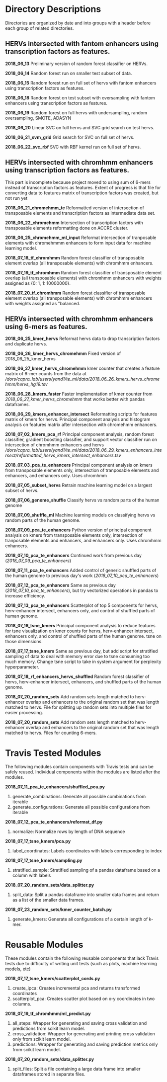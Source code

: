 # Directory Descriptions
Directories are organized by date and into groups with a header before each group of related directories.



## HERVs intersected with fantom enhancers using transcription factors as features.

**2018_06_13**
Preliminary version of random forest classifier on HERVs.

**2018_06_14**
Random forest run on smaller test subset of data.

**2018_06_15**
Random forest run on full set of hervs with fantom enhancers using transcription factors as features.

**2018_06_18**
Random forest on test subset with oversampling with fantom enhancers using transcription factors as features.

**2018_06_19**
Random forest on full hervs with undersampling, random oversampling, SMOTE, ADASYN

**2018_06_20**
Linear SVC on full hervs and SVC grid search on test hervs.

**2018_06_21_svm_grid**
Grid search for SVC on full set of hervs.

**2018_06_22_svc_rbf**
SVC with RBF kernel run on full set of hervs.




## HERVs intersected with chromhmm enhancers using transcription factors as features. 
This part is incomplete because project moved to using sum of 6-mers instead of transcription factors as features. Extent of progress is that file for converting data to features matrix of transcription factors was created, but not run yet

**2018_06_21_chromehmm_te**
Reformatted version of intersection of transposable elements and transcription factors as intermediate data set.

**2018_06_22_chromehmm**
Intersection of transcription factors with transposable elements reformatting done on ACCRE cluster.

**2018_06_25_chromehmm_ml_input**
Reformat intersection of tranposable elements with chromehmmm enhancers to form input data for machine learning model.

**2018_07_18_tf_chromhmm**
Random forest classifier of transposable element overlap (all transposable elements) with chromhmm enhancers.
	
**2018_07_19_tf_chromhmm**
Random forest classifier of transposable element overlap (all transposable elements) with chromhmm enhancers with weights assigned as {0: 1, 1: 10000000}.

**2018_07_20_tf_chromhmm**
Random forest classifier of transposable element overlap (all transposable elements) with chromhmm enhancers with weights assigned as "balanced.	


	
## HERVs intersected with chromhmm enhancers using 6-mers as features. 
		
**2018_06_25_kmer_hervs**
Reformat hervs data to drop transcription factors and duplicate hervs. 

**2018_06_26_kmer_hervs_chromehmm**
Fixed version of 2018_06_25_kmer_hervs

**2018_06_27_kmer_hervs_chromehmm**
kmer counter that creates a feature matrix of 6-mer counts from the data at */dors/capra_lab/users/yand1/te_ml/data/2018_06_26_kmers_hervs_chromehmm/hervs_hg19.tsv*
		
**2018_06_28_kmers_faster**
Faster implementation of kmer counter from *2018_06_27_kmer_hervs_chromehmm* that works better with pandas dataframes.
		
**2018_06_29_kmers_enhancer_intersect**
Reformatting scripts for features matrix of kmers for hervs. Principal component analysis and histogram analysis on features matrix after intersection with chromehmm enhancers.
		
**2018_07_02_kmers_pca_rf**
Principal component analysis, random forest classifier, gradient boosting classifier, and support vector classifier run on intersection of chromhmm enhancers and hervs	*/dors/capra_lab/users/yand1/te_ml/data/2018_06_29_kmers_enhancers_intersect/reformatted_hervs_kmers_intersect_enhancers.tsv*

**2018_07_03_pca_te_enhancers**
Principal component analysis on kmers from transposable elements only, intersection of tranposable elements and enhancers, and enhancers only. Uses chromhmm
	
**2018_07_05_subset_hervs**
Retrain machine learning model on a largest subset of hervs.
			
**2018_07_06_genome_shuffle**
Classify hervs vs random parts of the human genome

**2018_07_09_shuffle_ml**
Machine learning models on classifying hervs vs random parts of the human genome.

**2018_07_09_pca_te_enhancers**
Python version of principal component analysis on kmers from transposable elements only, intersection of tranposable elements and enhancers, and enhancers only. Uses chromhmm enhancers.

**2018_07_10_pca_te_enhancers**
Continued work from previous day (*2018_07_09_pca_te_enhancers*)

**2018_07_11_pca_te_enhancers**
Added control of generic shuffled parts of the human genome to previous day's work (*2018_07_10_pca_te_enhancers*)

**2018_07_12_pca_te_enhancers**
Same as previous day (*2018_07_10_pca_te_enhancers*), but try vectorized operations in pandas to increase efficiency.

**2018_07_13_pca_te_enhancers**
Scatterplot of top 5 components for hervs, herv-enhancer intersect, enhancers only, and control of shuffled parts of human genome.

**2018_07_16_tsne_kmers**
Principal component analysis to reduce features for tsne visualization on kmer counts for hervs, herv-enhancer intersect, enhancers only, and control of shuffled parts of the human genome. tsne on those dimensions.

**2018_07_17_tsne_kmers**
Same as previous day, but add script for stratified sampling of data to deal with memory error due to tsne consuming too much memory. Change tsne script to take in system argument for perplexity hyperparameter.

**2018_07_18_rf_enhancers_hervs_shuffled**
Random forest classifier of hervs, herv-enhancer intersect, enhancers, and shuffled parts of the human genome.

**2018_07_20_random_sets**
Add random sets length matched to herv-enhancer overlap and enhancers to the original random set that was length matched to hervs. File for splitting up random sets into multiple files for easier processing.

**2018_07_20_random_sets**
Add random sets length matched to herv-enhancer overlap and enhancers to the original random set that was length matched to hervs. Files for counting 6-mers.


# Travis Tested Modules
The following modules contain components with Travis tests and can be safely reused.
Individual components within the modules are listed after the modules.

**2018_07_11_pca_te_enhancers/shuffled_pca.py**
1. generate_combinations: Generate all possible combinations from iterable
2. generate_configurations: Generate all possible configurations from iterable
	
**2018_07_12_pca_te_enhancers/reformat_df.py**
1. normalize: Normalize rows by length of DNA sequence

**2018_07_17_tsne_kmers/pca.py**
1. label_coordinates: Labels coordinates with labels corresponding to index

**2018_07_17_tsne_kmers/sampling.py**
1. stratified_sample: Stratified sampling of a pandas dataframe based on a column with labels

**2018_07_20_random_sets/data_splitter.py**
1. split_data: Split a pandas dataframe into smaller data frames and return as a list of the smaller data frames.

**2018_07_23_random_sets/kmer_counter_batch.py**
1. generate_kmers: Generate all configurations of a certain length of k-mer.


# Reusable Modules
These modules contain the following reusable components that lack Travis tests due to
difficulty of writing unit tests (such as plots, machine learning models, etc)

**2018_07_17_tsne_kmers/scatterplot_cords.py**
1. create_ipca: Creates incremental pca and returns transformed coordinates
2. scatterplot_pca: Creates scatter plot based on x-y coordinates in two columns.

**2018_07_19_tf_chromhmm/ml_predict.py**
1. all_steps: Wrapper for generating and saving cross validation and predictions from scikit learn model.
2. cross_validation: Wrapper for generating and printing cross validation only from scikit learn model.
3. predictions: Wrapper for generating and saving prediction metrics only from scikit learn model.

**2018_07_20_random_sets/data_splitter.py**
1. split_files: Split a file containing a large data frame into smaller dataframes stored in separate files.